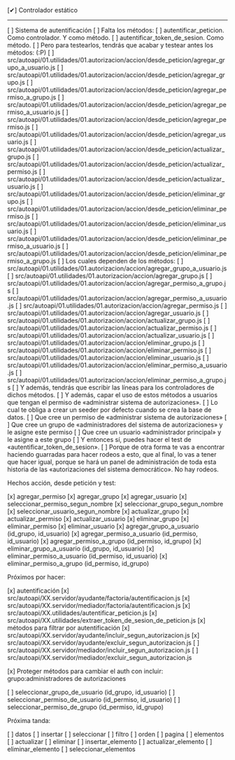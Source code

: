 [✔] Controlador estático

-------------------------------------------

[ ] Sistema de autentificación
  [ ] Falta los métodos:
    [ ] autentificar_peticion. Como controlador. Y como método.
    [ ] autentificar_token_de_sesion. Como método.
    [ ] Pero para testearlos, tendrás que acabar y testear antes los métodos: (:P)
      [ ] src/autoapi/01.utilidades/01.autorizacion/accion/desde_peticion/agregar_grupo_a_usuario.js
      [ ] src/autoapi/01.utilidades/01.autorizacion/accion/desde_peticion/agregar_grupo.js
      [ ] src/autoapi/01.utilidades/01.autorizacion/accion/desde_peticion/agregar_permiso_a_grupo.js
      [ ] src/autoapi/01.utilidades/01.autorizacion/accion/desde_peticion/agregar_permiso_a_usuario.js
      [ ] src/autoapi/01.utilidades/01.autorizacion/accion/desde_peticion/agregar_permiso.js
      [ ] src/autoapi/01.utilidades/01.autorizacion/accion/desde_peticion/agregar_usuario.js
      [ ] src/autoapi/01.utilidades/01.autorizacion/accion/desde_peticion/actualizar_grupo.js
      [ ] src/autoapi/01.utilidades/01.autorizacion/accion/desde_peticion/actualizar_permiso.js
      [ ] src/autoapi/01.utilidades/01.autorizacion/accion/desde_peticion/actualizar_usuario.js
      [ ] src/autoapi/01.utilidades/01.autorizacion/accion/desde_peticion/eliminar_grupo.js
      [ ] src/autoapi/01.utilidades/01.autorizacion/accion/desde_peticion/eliminar_permiso.js
      [ ] src/autoapi/01.utilidades/01.autorizacion/accion/desde_peticion/eliminar_usuario.js
      [ ] src/autoapi/01.utilidades/01.autorizacion/accion/desde_peticion/eliminar_permiso_a_usuario.js
      [ ] src/autoapi/01.utilidades/01.autorizacion/accion/desde_peticion/eliminar_permiso_a_grupo.js
      [ ] Los cuales dependen de los métodos:
        [ ] src/autoapi/01.utilidades/01.autorizacion/accion/agregar_grupo_a_usuario.js
        [ ] src/autoapi/01.utilidades/01.autorizacion/accion/agregar_grupo.js
        [ ] src/autoapi/01.utilidades/01.autorizacion/accion/agregar_permiso_a_grupo.js
        [ ] src/autoapi/01.utilidades/01.autorizacion/accion/agregar_permiso_a_usuario.js
        [ ] src/autoapi/01.utilidades/01.autorizacion/accion/agregar_permiso.js
        [ ] src/autoapi/01.utilidades/01.autorizacion/accion/agregar_usuario.js
        [ ] src/autoapi/01.utilidades/01.autorizacion/accion/actualizar_grupo.js
        [ ] src/autoapi/01.utilidades/01.autorizacion/accion/actualizar_permiso.js
        [ ] src/autoapi/01.utilidades/01.autorizacion/accion/actualizar_usuario.js
        [ ] src/autoapi/01.utilidades/01.autorizacion/accion/eliminar_grupo.js
        [ ] src/autoapi/01.utilidades/01.autorizacion/accion/eliminar_permiso.js
        [ ] src/autoapi/01.utilidades/01.autorizacion/accion/eliminar_usuario.js
        [ ] src/autoapi/01.utilidades/01.autorizacion/accion/eliminar_permiso_a_usuario.js
        [ ] src/autoapi/01.utilidades/01.autorizacion/accion/eliminar_permiso_a_grupo.js
      [ ] Y además, tendrás que escribir las líneas para los controladores de dichos métodos.
      [ ] Y además, capar el uso de estos métodos a usuarios que tengan el permiso de «administrar sistema de autorizaciones».
        [ ] Lo cual te obliga a crear un seeder por defecto cuando se crea la base de datos.
          [ ] Que cree un permiso de «administrar sistema de autorizaciones»
          [ ] Que cree un grupo de «administradores del sistema de autorizaciones» y le asigne este permiso
          [ ] Que cree un usuario «administrador principal» y le asigne a este grupo
        [ ] Y entonces sí, puedes hacer el test de «autentificar_token_de_sesion».
        [ ] Porque de otra forma te vas a encontrar haciendo guarradas para hacer rodeos a esto,
            que al final, lo vas a tener que hacer igual, porque se hará un panel de administración 
            de toda esta historia de las «autorizaciones del sistema democrático». No hay rodeos.

Hechos acción, desde petición y test:

[x] agregar_permiso
[x] agregar_grupo
[x] agregar_usuario
[x] seleccionar_permiso_segun_nombre
[x] seleccionar_grupo_segun_nombre
[x] seleccionar_usuario_segun_nombre
[x] actualizar_grupo
[x] actualizar_permiso
[x] actualizar_usuario
[x] eliminar_grupo
[x] eliminar_permiso
[x] eliminar_usuario
[x] agregar_grupo_a_usuario (id_grupo, id_usuario)
[x] agregar_permiso_a_usuario (id_permiso, id_usuario)
[x] agregar_permiso_a_grupo (id_permiso, id_grupo)
[x] eliminar_grupo_a_usuario (id_grupo, id_usuario)
[x] eliminar_permiso_a_usuario (id_permiso, id_usuario)
[x] eliminar_permiso_a_grupo (id_permiso, id_grupo)

Próximos por hacer:

[x] autentificación
  [x] src/autoapi/XX.servidor/ayudante/factoria/autentificacion.js
  [x] src/autoapi/XX.servidor/mediador/factoria/autentificacion.js
  [x] src/autoapi/XX.utilidades/autentificar_peticion.js
  [x] src/autoapi/XX.utilidades/extraer_token_de_sesion_de_peticion.js
[x] métodos para filtrar por autentificación
  [x] src/autoapi/XX.servidor/ayudante/incluir_segun_autorizacion.js
  [x] src/autoapi/XX.servidor/ayudante/excluir_segun_autorizacion.js
  [ ] src/autoapi/XX.servidor/mediador/incluir_segun_autorizacion.js
  [ ] src/autoapi/XX.servidor/mediador/excluir_segun_autorizacion.js

[x] Proteger métodos para cambiar el auth con incluir: grupo:administradores de autorizaciones

[ ] seleccionar_grupo_de_usuario (id_grupo, id_usuario)
[ ] seleccionar_permiso_de_usuario (id_permiso, id_usuario)
[ ] seleccionar_permiso_de_grupo (id_permiso, id_grupo)

Próxima tanda:

[ ] datos
  [ ] insertar
  [ ] seleccionar
    [ ] filtro
    [ ] orden
    [ ] pagina
    [ ] elementos
  [ ] actualizar
  [ ] eliminar
  [ ] insertar_elemento
  [ ] actualizar_elemento
  [ ] eliminar_elemento
  [ ] seleccionar_elementos
